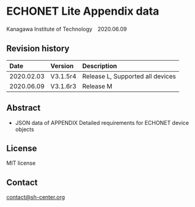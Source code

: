# ECHONET Lite Appendix data
Kanagawa Institute of Technology　2020.06.09

## Revision history  

| Date | Version  | Description |
|:-----------|:-----|:-----|
| 2020.02.03 | V3.1.5r4 | Release L, Supported all devices
| 2020.06.09 | V3.1.6r3 | Release M

## Abstract
- JSON data of APPENDIX Detailed requirements for ECHONET device objects

## License
MIT license

## Contact
contact@sh-center.org